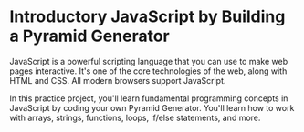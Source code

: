 <h1>Introductory JavaScript by Building a Pyramid Generator</h1>

<p> JavaScript is a powerful scripting language that you can use to make web pages interactive. It's one of the core technologies of the web, along with HTML and CSS. All modern browsers support JavaScript.</p>

<p>In this practice project, you'll learn fundamental programming concepts in JavaScript by coding your own Pyramid Generator. You'll learn how to work with arrays, strings, functions, loops, if/else statements, and more.</p>

